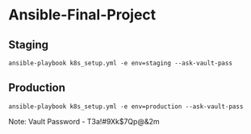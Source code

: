 # Ansible-Final-Project

## Staging
`ansible-playbook k8s_setup.yml -e env=staging --ask-vault-pass`

## Production
`ansible-playbook k8s_setup.yml -e env=production --ask-vault-pass`

Note: Vault Password - T3a!#9Xk$7Qp@&2m

